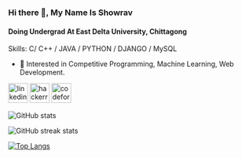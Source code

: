 ### Hi there 👋, My Name Is Showrav
#### Doing Undergrad At East Delta University, Chittagong

Skills:  C/ C++ / JAVA / PYTHON / DJANGO / MySQL

- 🌱 Interested in Competitive Programming, Machine Learning, Web Development.

[<img src='https://cdn.jsdelivr.net/npm/simple-icons@3.0.1/icons/linkedin.svg' alt='linkedin' height='40'>](https://www.linkedin.com/in/www.linkedin.com/in/showrav-dhar-649242227/)  [<img src='https://cdn.jsdelivr.net/npm/simple-icons@3.0.1/icons/hackerrank.svg' alt='hackerrank' height='40'>](https://www.hackerrank.com/Showrav_Dhar_99)  [<img src='https://cdn.jsdelivr.net/npm/simple-icons@3.0.1/icons/codeforces.svg' alt='codeforces' height='40'>](https://codeforces.com/profile/dip7890)  

![GitHub stats](https://github-readme-stats.vercel.app/api?username=Showrav-Dhar&show_icons=true)  



![GitHub streak stats](https://streak-stats.demolab.com/?user=Showrav-Dhar) 

[![Top Langs](https://github-readme-stats.vercel.app/api/top-langs/?username=Showrav-Dhar)](https://github.com/anuraghazra/github-readme-stats)
